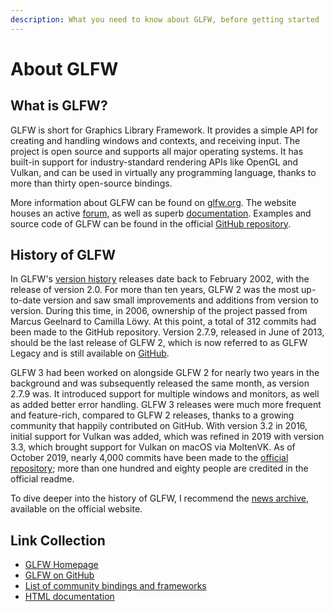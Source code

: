 ```yaml
---
description: What you need to know about GLFW, before getting started
---
```


# About GLFW

## What is GLFW?

GLFW is short for Graphics Library Framework. It provides a simple API for creating and handling windows and contexts, and receiving input. The project is open source and supports all major operating systems. It has built-in support for industry-standard rendering APIs like OpenGL and Vulkan, and can be used in virtually any programming language, thanks to more than thirty open-source bindings.

More information about GLFW can be found on [glfw.org](https://www.glfw.org). The website houses an active [forum](https://discourse.glfw.org), as well as superb [documentation](https://www.glfw.org/documentation.html). Examples and source code of GLFW can be found in the official [GitHub repository](https://github.com/glfw/glfw).

## History of GLFW

In GLFW's [version history](https://www.glfw.org/changelog.html) releases date back to February 2002, with the release of version 2.0. For more than ten years, GLFW 2 was the most up-to-date version and saw small improvements and additions from version to version. During this time, in 2006, ownership of the project passed from Marcus Geelnard to Camilla Löwy. At this point, a total of 312 commits had been made to the GitHub repository. Version 2.7.9, released in June of 2013, should be the last release of GLFW 2, which is now referred to as GLFW Legacy and is still available on [GitHub](https://github.com/glfw/glfw-legacy).

GLFW 3 had been worked on alongside GLFW 2 for nearly two years in the background and was subsequently released the same month, as version 2.7.9 was. It introduced support for multiple windows and monitors, as well as added better error handling. GLFW 3 releases were much more frequent and feature-rich, compared to GLFW 2 releases, thanks to a growing community that happily contributed on GitHub. With version 3.2 in 2016, initial support for Vulkan was added, which was refined in 2019 with version 3.3, which brought support for Vulkan on macOS via MoltenVK. As of October 2019, nearly 4,000 commits have been made to the [official repository](https://github.com/glfw/glfw); more than one hundred and eighty people are credited in the official readme.

To dive deeper into the history of GLFW, I recommend the [news archive](https://glfw.org/news.html), available on the official website.

## Link Collection

* [GLFW Homepage](https://www.glfw.org)
* [GLFW on GitHub](https://github.com/glfw)
* [List of community bindings and frameworks](https://www.glfw.org/community.html)
* [HTML documentation](https://www.glfw.org/docs/latest/)
